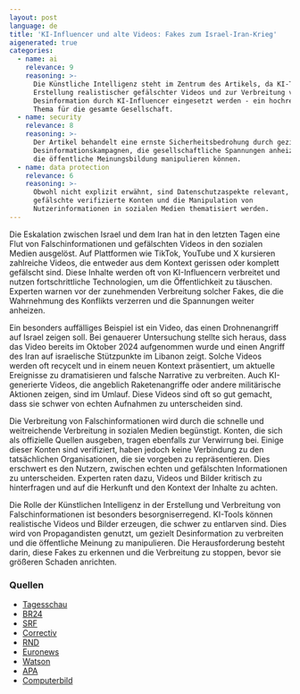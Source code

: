 ```yaml
---
layout: post
language: de
title: 'KI-Influencer und alte Videos: Fakes zum Israel-Iran-Krieg'
aigenerated: true
categories:
  - name: ai
    relevance: 9
    reasoning: >-
      Die Künstliche Intelligenz steht im Zentrum des Artikels, da KI-Tools zur
      Erstellung realistischer gefälschter Videos und zur Verbreitung von
      Desinformation durch KI-Influencer eingesetzt werden - ein hochrelevantes
      Thema für die gesamte Gesellschaft.
  - name: security
    relevance: 8
    reasoning: >-
      Der Artikel behandelt eine ernste Sicherheitsbedrohung durch gezielte
      Desinformationskampagnen, die gesellschaftliche Spannungen anheizen und
      die öffentliche Meinungsbildung manipulieren können.
  - name: data protection
    relevance: 6
    reasoning: >-
      Obwohl nicht explizit erwähnt, sind Datenschutzaspekte relevant, da
      gefälschte verifizierte Konten und die Manipulation von
      Nutzerinformationen in sozialen Medien thematisiert werden.
---
```


Die Eskalation zwischen Israel und dem Iran hat in den letzten Tagen eine Flut von Falschinformationen und gefälschten Videos in den sozialen Medien ausgelöst. Auf Plattformen wie TikTok, YouTube und X kursieren zahlreiche Videos, die entweder aus dem Kontext gerissen oder komplett gefälscht sind. Diese Inhalte werden oft von KI-Influencern verbreitet und nutzen fortschrittliche Technologien, um die Öffentlichkeit zu täuschen. Experten warnen vor der zunehmenden Verbreitung solcher Fakes, die die Wahrnehmung des Konflikts verzerren und die Spannungen weiter anheizen.

<!--more-->

Ein besonders auffälliges Beispiel ist ein Video, das einen Drohnenangriff auf Israel zeigen soll. Bei genauerer Untersuchung stellte sich heraus, dass das Video bereits im Oktober 2024 aufgenommen wurde und einen Angriff des Iran auf israelische Stützpunkte im Libanon zeigt. Solche Videos werden oft recycelt und in einem neuen Kontext präsentiert, um aktuelle Ereignisse zu dramatisieren und falsche Narrative zu verbreiten. Auch KI-generierte Videos, die angeblich Raketenangriffe oder andere militärische Aktionen zeigen, sind im Umlauf. Diese Videos sind oft so gut gemacht, dass sie schwer von echten Aufnahmen zu unterscheiden sind.

Die Verbreitung von Falschinformationen wird durch die schnelle und weitreichende Verbreitung in sozialen Medien begünstigt. Konten, die sich als offizielle Quellen ausgeben, tragen ebenfalls zur Verwirrung bei. Einige dieser Konten sind verifiziert, haben jedoch keine Verbindung zu den tatsächlichen Organisationen, die sie vorgeben zu repräsentieren. Dies erschwert es den Nutzern, zwischen echten und gefälschten Informationen zu unterscheiden. Experten raten dazu, Videos und Bilder kritisch zu hinterfragen und auf die Herkunft und den Kontext der Inhalte zu achten.

Die Rolle der Künstlichen Intelligenz in der Erstellung und Verbreitung von Falschinformationen ist besonders besorgniserregend. KI-Tools können realistische Videos und Bilder erzeugen, die schwer zu entlarven sind. Dies wird von Propagandisten genutzt, um gezielt Desinformation zu verbreiten und die öffentliche Meinung zu manipulieren. Die Herausforderung besteht darin, diese Fakes zu erkennen und die Verbreitung zu stoppen, bevor sie größeren Schaden anrichten.

### Quellen
- [Tagesschau](https://www.tagesschau.de/faktenfinder/iran-israel-fakes-100.html)
- [BR24](https://www.br.de/nachrichten/netzwelt/krieg-zwischen-israel-und-iran-wie-erkenne-ich-fake-videos,UoNuee7)
- [SRF](https://www.srf.ch/news/international/nahost/faktencheck-iran-israel-zum-nahostkonflikt-kursieren-zahlreiche-fake-videos)
- [Correctiv](https://correctiv.org/faktencheck/hintergrund/2025/06/17/welche-fake-videos-nach-den-angriffen-zwischen-israel-und-dem-iran-kursieren/)
- [RND](https://www.rnd.de/politik/fake-videos-aus-dem-krieg-so-erkennen-sie-propaganda-faelschungen-HAK7JFRISFB6FPVEJ5YMNP5HWI.html)
- [Euronews](https://de.euronews.com/my-europe/2025/06/19/faktencheck-israel-iran-social-media-fakenews)
- [Watson](https://politik.watson.de/politik/international/528161238-israel-iran-krieg-wie-ki-und-social-media-die-wahrheit-verzerren)
- [APA](https://apa.at/faktencheck/veraltete-videos-im-israel-iran-konflikt-unterwegs/)
- [Computerbild](https://www.computerbild.de/artikel/cb-News-Internet-Israel-Iran-Konflikt-So-werden-KI-Bilder-fuer-Propaganda-genutzt-39780879.html)
